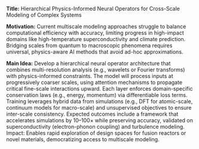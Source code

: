 **Title:** Hierarchical Physics-Informed Neural Operators for Cross-Scale Modeling of Complex Systems  

**Motivation:** Current multiscale modeling approaches struggle to balance computational efficiency with accuracy, limiting progress in high-impact domains like high-temperature superconductivity and climate prediction. Bridging scales from quantum to macroscopic phenomena requires universal, physics-aware AI methods that avoid ad-hoc approximations.  

**Main Idea:** Develop a hierarchical neural operator architecture that combines multi-resolution analysis (e.g., wavelets or Fourier transforms) with physics-informed constraints. The model will process inputs at progressively coarser scales, using attention mechanisms to propagate critical fine-scale interactions upward. Each layer enforces domain-specific conservation laws (e.g., energy, momentum) via differentiable loss terms. Training leverages hybrid data from simulations (e.g., DFT for atomic-scale, continuum models for macro-scale) and unsupervised objectives to ensure inter-scale consistency. Expected outcomes include a framework that accelerates simulations by 10–100× while preserving accuracy, validated on superconductivity (electron-phonon coupling) and turbulence modeling. Impact: Enables rapid exploration of design spaces for fusion reactors or novel materials, democratizing access to multiscale modeling.